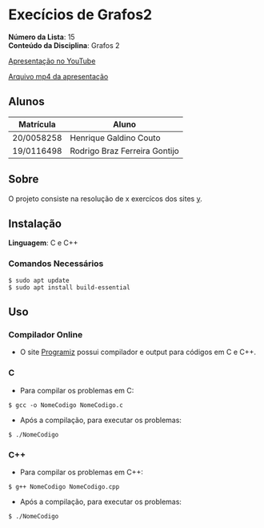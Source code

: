 # Execícios de Grafos2

**Número da Lista**: 15<br>
**Conteúdo da Disciplina**: Grafos 2<br>

[Apresentação no YouTube]()

[Arquivo mp4 da apresentação]()

## Alunos
|Matrícula | Aluno |
| -- | -- |
| 20/0058258  |  Henrique Galdino Couto |
| 19/0116498  |  Rodrigo Braz Ferreira Gontijo |

## Sobre 
O projeto consiste na resolução de x exercícos dos sites [y]().


## Instalação 
**Linguagem**: C e C++<br>

### **Comandos Necessários**
```
$ sudo apt update
$ sudo apt install build-essential
```
## Uso 

### Compilador Online

* O site [Programiz](https://www.programiz.com/c-programming/online-compiler/) possui compilador e output para códigos em C e C++.

### C

* Para compilar os problemas em C:
```
$ gcc -o NomeCodigo NomeCodigo.c
```
* Após a compilação, para executar os problemas:
```
$ ./NomeCodigo
```

### C++

* Para compilar os problemas em C++:
```
$ g++ NomeCodigo NomeCodigo.cpp 
```
* Após a compilação, para executar os problemas:
```
$ ./NomeCodigo
```

